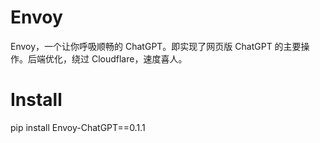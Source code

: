 # Envoy

Envoy，一个让你呼吸顺畅的 ChatGPT。即实现了网页版 ChatGPT 的主要操作。后端优化，绕过 Cloudflare，速度喜人。

# Install
pip install Envoy-ChatGPT==0.1.1
